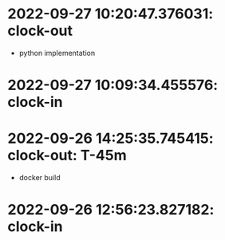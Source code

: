 # 2022-09-27 10:20:47.376031: clock-out

* python implementation

# 2022-09-27 10:09:34.455576: clock-in

# 2022-09-26 14:25:35.745415: clock-out: T-45m 

* docker build

# 2022-09-26 12:56:23.827182: clock-in

